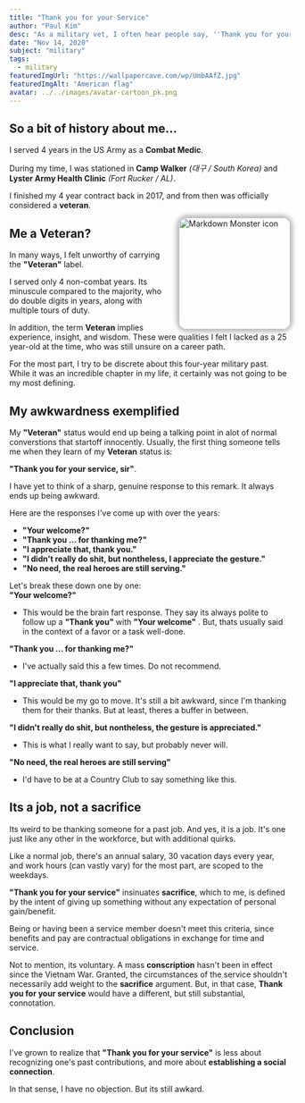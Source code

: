 ```yaml
---
title: "Thank you for your Service"
author: "Paul Kim"
desc: "As a military vet, I often hear people say, ''Thank you for your service''. I never know what to say in response."
date: "Nov 14, 2020"
subject: "military"
tags:
  - military
featuredImgUrl: "https://wallpapercave.com/wp/UmbAAfZ.jpg"
featuredImgAlt: "American flag"
avatar: ../../images/avatar-cartoon_pk.png
---
```


## So a bit of history about me...

I served 4 years in the US Army as a **Combat Medic**.

During my time, I was stationed in **Camp Walker** _(대구 / South Korea)_ and **Lyster Army Health Clinic** _(Fort Rucker / AL)_.

I finished my 4 year contract back in 2017, and from then was officially considered a **veteran**.

<img src="https://res.cloudinary.com/paulkim/image/upload/v1552393702/images/professional/army_photo.jpg"
     alt="Markdown Monster icon"
     style="float: right; margin-left: 20px; height: 200px; border-radius: 15px; box-shadow: 0 0 9px 4px #0000004a" />

## Me a Veteran?

In many ways, I felt unworthy of carrying the **"Veteran"** label.

I served only 4 non-combat years. Its minuscule compared to the majority, who do double digits in years, along with multiple tours of duty.

In addition, the term **Veteran** implies experience, insight, and wisdom. These were qualities I felt I lacked as a 25 year-old at the time, who was still unsure on a career path.

For the most part, I try to be discrete about this four-year military past.  While it was an incredible chapter in my life, it certainly was not going to be my most defining.

## My awkwardness exemplified

My **"Veteran"** status would end up being a talking point in alot of normal converstions that startoff innocently. Usually, the first thing someone tells me when they learn of my **Veteran** status is:  

**"Thank you for your service, sir"**.

I have yet to think of a sharp, genuine response to this remark. It always ends up being awkward.

Here are the responses I've come up with over the years:

- **"Your welcome?"**
- **"Thank you ... for thanking me?"**
- **"I appreciate that, thank you."**
- **"I didn't really do shit, but nontheless, I appreciate the gesture."**
- **"No need, the real heroes are still serving."**

Let's break these down one by one:  
**"Your welcome?"**

- This would be the brain fart response. They say its always polite to follow up a **"Thank you"** with **"Your welcome"** . But, thats usually said in the context of a favor or a task well-done.

**"Thank you ... for thanking me?"**

- I've actually said this a few times. Do not recommend.

**"I appreciate that, thank you"**

- This would be my go to move. It's still a bit awkward, since I'm thanking them for their thanks.  But at least, theres a buffer in between.


**"I didn't really do shit, but nontheless, the gesture is appreciated."**

- This is what I really want to say, but probably never will.


**"No need, the real heroes are still serving"**

- I'd have to be at a Country Club to say something like this.

## Its a job, not a sacrifice

Its weird to be thanking someone for a past job. And yes, it is a job. It's one just like any other in the workforce, but with additional quirks.

Like a normal job, there's an annual salary, 30 vacation days every year, and work hours (can vastly vary) for the most part, are scoped to the weekdays.

**"Thank you for your service"** insinuates **sacrifice**, which to me, is defined by the intent of giving up something without any expectation of personal gain/benefit.

Being or having been a service member doesn't meet this criteria, since benefits and pay are contractual obligations in exchange for time and service.

Not to mention, its voluntary. A mass **conscription** hasn't been in effect since the Vietnam War. Granted, the circumstances of the service shouldn't necessarily add weight to the **sacrifice** argument. But, in that case, **Thank you for your service** would have a different, but still substantial, connotation.

## Conclusion

I've grown to realize that **"Thank you for your service"** is less about recognizing one's past contributions, and more about **establishing a social connection**.

In that sense, I have no objection. But its still awkard.
